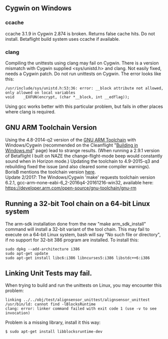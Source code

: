 ## Cygwin on Windows

### ccache
ccache 3.1.9 in Cygwin 2.874 is broken. Returns false cache hits. Do not install. Betaflight build system uses ccache if available.

### clang
Compiling the unittests using clang may fail on Cygwin. There is a version mismatch with Cygwin supplied <sys/unistd.h> and clang. Not easily fixed, needs a Cygwin patch. Do not run unittests on Cygwin. The error looks like this:

    /usr/include/sys/unistd.h:53:36: error: __block attribute not allowed, only allowed on local variables
    void    _EXFUN(encrypt, (char *__block, int __edflag));
Using gcc works better with this particular problem, but fails in other places where clang is required.

## GNU ARM Toolchain Version
Using the 4.8-2014-q2 version of the [GNU ARM Toolchain](https://launchpad.net/gcc-arm-embedded/+download) with Windows/Cygwin (recommended on the Cleanflight "[Building in Windows.md](https://github.com/cleanflight/cleanflight/blob/master/docs/development/Building%20in%20Windows.md)" page) lead to strange results.  (When running a 2.9.1 version of Betaflight I built on NAZE the change-flight-mode beep would constantly sound when in Horizon mode.)  Updating the toolchain to 4.9-2015-q3 and rebuilding fixed the issue (and also cleared some compiler warnings).  BorisB mentions the toolchain version [here](http://www.rcgroups.com/forums/showthread.php?p=34530653#post34530653).  
Update 2/2017:  The Windows/Cygwin 'make' requests toolchain version 6.2.1, gcc-arm-none-eabi-6_2-2016q4-20161216-win32, available here:  https://developer.arm.com/open-source/gnu-toolchain/gnu-rm

## Running a 32-bit Tool chain on a 64-bit Linux system
The arm-sdk installation done from the new "make arm_sdk_install" command will install a 32-bit variant of the tool chain. This may fail to execute on a 64-bit Linux system, bash will say "No such file or directory", if no support for 32-bit 386 program are installed. To install this:

    sudo dpkg --add-architecture i386  
    sudo apt-get update  
    sudo apt-get install libc6:i386 libncurses5:i386 libstdc++6:i386  

## Linking Unit Tests may fail.
When trying to build and run the unittests on Linux, you may encounter this problem:

    linking ../../obj/test/alignsensor_unittest/alignsensor_unittest
    /usr/bin/ld: cannot find -lBlocksRuntime
    clang: error: linker command failed with exit code 1 (use -v to see invocation)

Problem is a missing library, install it this way:

    $ sudo apt-get install libblocksruntime-dev
